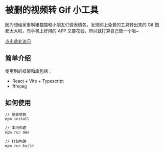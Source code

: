 # 被删的视频转 Gif 小工具

因为想给家里啊猪猫猫和小朋友们做表情包，发现网上免费的工具转出来的 Gif 图都太大啦，而手机上好用的 APP 又要花钱，所以就打算自己做一个啦~

[点击此处访问](https://godbasin.github.io/video-to-gif/)

## 简单介绍

使用到的框架和库包括：
- React + Vite + Typescript
- ffmpeg

## 如何使用

``` cmd
// 安装依赖
npm install

// 本地构建
npm run dev

// 打包构建
npm run build
```